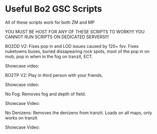 # Useful Bo2 GSC Scripts

All of these scripts work for both ZM and MP 

YOU MUST BE HOST FOR ANY OF THESE SCRIPTS TO WORK!!!! YOU CANNOT RUN SCRIPTS ON DEDICATED SERVERS!!!

BO2DD V2: Fixes pop in and LOD issues caused by 120+ fov. Fixes nuketowns buses, buried dissapearing rock spots, most of the pop in on mob, pop in when in the fog on tranzit, ECT.

Showcase video: 


BO2TP V2: Play in third person with your friends. 

Showcase video: 


No Fog: Removes fog and depth of field.

Showcase Video:


No Denizens: Removes the denizens from tranzit. Loads on all maps, only works on tranzit

Showcase Video:



